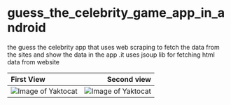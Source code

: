 # guess_the_celebrity_game_app_in_android
the guess the celebrity app that uses web scraping to fetch the data from the sites and show the data in the app .it uses jsoup lib for fetching html data from website


| First View | Second view |
| :---         |          ---: |
| ![Image of Yaktocat](https://1.bp.blogspot.com/-G1-6PG2BajA/XYS-Sjb8jdI/AAAAAAAABrQ/P8AG6Pfa4-M4OdghvKclgInWfxVnvNLyACPcBGAYYCw/s400/device-2019-09-20-172506.png)   | ![Image of Yaktocat](https://1.bp.blogspot.com/-WHcQ61xPzXw/XYS-SM7ywUI/AAAAAAAABrM/F-Dz7qwHpHURmyzP06rol9sw7FC7NrSTQCPcBGAYYCw/s400/device-2019-09-20-172412.png) |
